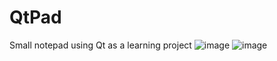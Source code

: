 # QtPad
Small notepad using Qt as a learning project
![image](https://user-images.githubusercontent.com/58080822/191971753-7283065b-1ccc-4be6-9923-cabd8c8c8a2b.png)
![image](https://user-images.githubusercontent.com/58080822/191981813-22c13f95-23cf-4a3e-8ebc-473c183c2408.png)
